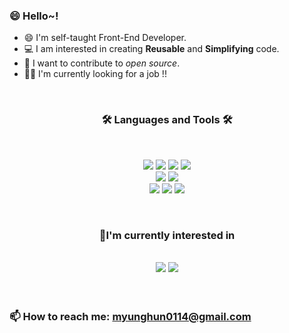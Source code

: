 ### 😄 Hello~!

- 😄 I'm self-taught Front-End Developer.   
- 💻 I am interested in creating **Reusable** and **Simplifying** code.
- 👯 I want to contribute to *open source*.
- 🕵️‍♀️ I'm currently looking for a job !!

<br/>

<div align="center">
    <h3>🛠️ Languages and Tools 🛠️</h3> <br/>
 
 <img src="https://img.shields.io/badge/html5-E34F26?style=for-the-badge&logo=html5&logoColor=white"> <img src="https://img.shields.io/badge/css-1572B6?style=for-the-badge&logo=css3&logoColor=white"> <img src="https://img.shields.io/badge/TypeScript-3178C6?style=for-the-badge&logo=TypeScript&logoColor=white"> <img src="https://img.shields.io/badge/JavaScript-F7DF1E?style=for-the-badge&logo=JavaScript&logoColor=white"><br/>
  <img src="https://img.shields.io/badge/React-61DAFB?style=for-the-badge&logo=React&logoColor=black"> <img src="https://img.shields.io/badge/Redux-764ABC?style=for-the-badge&logo=Redux&logoColor=white"><br/>
<img src="https://img.shields.io/badge/github-181717?style=for-the-badge&logo=github&logoColor=white"> <img src="https://img.shields.io/badge/git-F05032?style=for-the-badge&logo=git&logoColor=white"> <img src="https://img.shields.io/badge/styled_components-DB7093?style=for-the-badge&logo=styled-components&logoColor=white"><br/> 

<br/>
    <h3>🎯I'm currently interested in </h3> <br/>
    <img src="https://img.shields.io/badge/reactquery-FF4154?style=for-the-badge&logo=react-query&logoColor=white">
    <img src="https://img.shields.io/badge/nextjs-000000?style=for-the-badge&logo=next.js&logoColor=white">
    
</div><br/><br/>
  



### 📫 How to reach me:  myunghun0114@gmail.com <br/> <br/>



<!--
**michoball/michoball** is a ✨ _special_ ✨ repository because its `README.md` (this file) appears on your GitHub profile.

Here are some ideas to get you started:

- 🔭 I’m currently working on ...
- 🌱 I’m currently learning ...
- 👯 I’m looking to collaborate on ...
- 🤔 I’m looking for help with ...
- 💬 Ask me about ...
- 📫 How to reach me: ...
- 😄 Pronouns: ...
- ⚡ Fun fact: ...
-->
